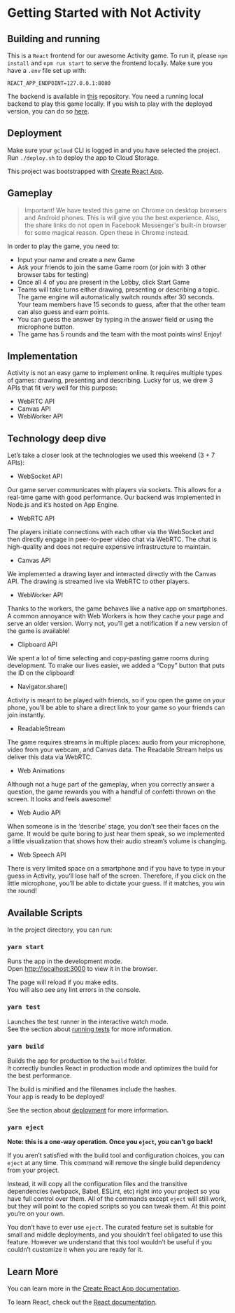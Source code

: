 # Getting Started with Not Activity
## Building and running
This is a `React` frontend for our awesome Activity game. To run it, please `npm install` and `npm run start` to serve the frontend locally. Make sure you have a `.env` file set up with:
```
REACT_APP_ENDPOINT=127.0.0.1:8080
```

The backend is available in [this](https://github.com/breacons/not-activity-backend) repository. You need a running local backend to play this game locally. If you wish to play with the deployed version, you can do so [here](https://storage.googleapis.com/hacktivity-296321.appspot.com/index.html/start).

## Deployment
Make sure your `gcloud` CLI is logged in and you have selected the project. Run `./deploy.sh` to deploy the app to Cloud Storage.

This project was bootstrapped with [Create React App](https://github.com/facebook/create-react-app).

## Gameplay

> Important! We have tested this game on Chrome on desktop browsers and Android phones. This is will give you the best experience. Also, the share links do not open in Facebook Messenger's built-in browser for some magical reason. Open these in Chrome instead.

In order to play the game, you need to: 
* Input your name and create a new Game
* Ask your friends to join the same Game room (or join with 3 other browser tabs for testing)
* Once all 4 of you are present in the Lobby, click Start Game
* Teams will take turns either drawing, presenting or describing a topic. The game engine will automatically switch rounds after 30 seconds. Your team members have 15 seconds to guess, after that the other team can also guess and earn points. 
* You can guess the answer by typing in the answer field or using the microphone button. 
* The game has 5 rounds and the team with the most points wins! Enjoy!

## Implementation

Activity is not an easy game to implement online. It requires multiple types of games: drawing, presenting and describing. Lucky for us, we drew 3 APIs that fit very well for this purpose: 
* WebRTC API
* Canvas API
* WebWorker API

## Technology deep dive

Let’s take a closer look at the technologies we used this weekend (3 + 7 APIs):
* WebSocket API

Our game server communicates with players via sockets. This allows for a real-time game with good performance. Our backend was implemented in Node.js and it’s hosted on App Engine.

* WebRTC API

The players initiate connections with each other via the WebSocket and then directly engage in peer-to-peer video chat via WebRTC. The chat is high-quality and does not require expensive infrastructure to maintain.

* Canvas API

We implemented a drawing layer and interacted directly with the Canvas API. The drawing is streamed live via WebRTC to other players.

* WebWorker API

Thanks to the workers, the game behaves like a native app on smartphones. A common annoyance with Web Workers is how they cache your page and serve an older version. Worry not, you’ll get a notification if a new version of the game is available!

* Clipboard API

We spent a lot of time selecting and copy-pasting game rooms during development. To make our lives easier, we added a “Copy” button that puts the ID on the clipboard!

* Navigator.share()

Activity is meant to be played with friends, so if you open the game on your phone, you’ll be able to share a direct link to your game so your friends can join instantly.

* ReadableStream

The game requires streams in multiple places: audio from your microphone, video from your webcam, and Canvas data. The Readable Stream helps us deliver this data via WebRTC.

* Web Animations

Although not a huge part of the gameplay, when you correctly answer a question, the game rewards you with a handful of confetti thrown on the screen. It looks and feels awesome!

* Web Audio API

When someone is in the ‘describe’ stage, you don’t see their faces on the game. It would be quite boring to just hear them speak, so we implemented a little visualization that shows how their audio stream’s volume is changing.

* Web Speech API

There is very limited space on a smartphone and if you have to type in your guess in Activity, you’ll lose half of the screen. Therefore, if you click on the little microphone, you’ll be able to dictate your guess. If it matches, you win the round!

## Available Scripts

In the project directory, you can run:

### `yarn start`

Runs the app in the development mode.\
Open [http://localhost:3000](http://localhost:3000) to view it in the browser.

The page will reload if you make edits.\
You will also see any lint errors in the console.

### `yarn test`

Launches the test runner in the interactive watch mode.\
See the section about [running tests](https://facebook.github.io/create-react-app/docs/running-tests) for more information.

### `yarn build`

Builds the app for production to the `build` folder.\
It correctly bundles React in production mode and optimizes the build for the best performance.

The build is minified and the filenames include the hashes.\
Your app is ready to be deployed!

See the section about [deployment](https://facebook.github.io/create-react-app/docs/deployment) for more information.

### `yarn eject`

**Note: this is a one-way operation. Once you `eject`, you can’t go back!**

If you aren’t satisfied with the build tool and configuration choices, you can `eject` at any time. This command will remove the single build dependency from your project.

Instead, it will copy all the configuration files and the transitive dependencies (webpack, Babel, ESLint, etc) right into your project so you have full control over them. All of the commands except `eject` will still work, but they will point to the copied scripts so you can tweak them. At this point you’re on your own.

You don’t have to ever use `eject`. The curated feature set is suitable for small and middle deployments, and you shouldn’t feel obligated to use this feature. However we understand that this tool wouldn’t be useful if you couldn’t customize it when you are ready for it.

## Learn More

You can learn more in the [Create React App documentation](https://facebook.github.io/create-react-app/docs/getting-started).

To learn React, check out the [React documentation](https://reactjs.org/).
